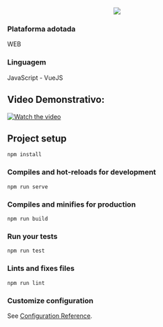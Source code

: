<h1 align="center">
   <img src="https://firebasestorage.googleapis.com/v0/b/apostas-e1af2.appspot.com/o/vuejs%2Fstock-trader.PNG?alt=media&token=d2623c53-2eeb-4c27-bc26-d13545eaa607">
</h1>

### Plataforma adotada
  WEB
  
### Linguagem
  JavaScript - VueJS

## Video Demonstrativo:
[![Watch the video](https://i.imgur.com/vKb2F1B.png)](https://youtu.be/FBkyWo_V6Yo)

## Project setup
```
npm install
```

### Compiles and hot-reloads for development
```
npm run serve
```

### Compiles and minifies for production
```
npm run build
```

### Run your tests
```
npm run test
```

### Lints and fixes files
```
npm run lint
```

### Customize configuration
See [Configuration Reference](https://cli.vuejs.org/config/).
